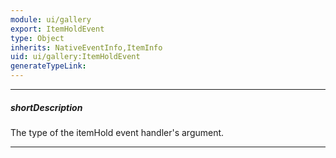 ```yaml
---
module: ui/gallery
export: ItemHoldEvent
type: Object
inherits: NativeEventInfo,ItemInfo
uid: ui/gallery:ItemHoldEvent
generateTypeLink: 
---
```

---
##### shortDescription
The type of the itemHold event handler's argument.

---
<!-- Description goes here -->